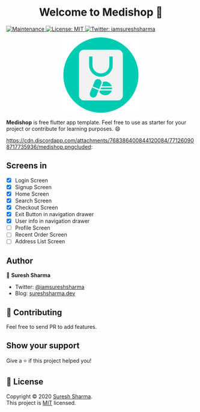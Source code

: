 <h1 align="center">Welcome to Medishop 👋</h1>
<p>
  
  <a href="https://github.com/iamsureshsharma/medishop/graphs/commit-activity">
    <img alt="Maintenance" src="https://img.shields.io/badge/Maintained%3F-yes-green.svg" target="_blank" />
  </a>
  <a href="https://github.com/iamsureshsharma/medishop/blob/master/LICENSE">
    <img alt="License: MIT" src="https://img.shields.io/badge/License-MIT-yellow.svg" target="_blank" />
  </a>
  <a href="https://twitter.com/iamsureshsharma">
    <img alt="Twitter: iamsureshsharma" src="https://img.shields.io/twitter/follow/iamsureshsharma.svg?style=social" target="_blank" />
  </a>
</p>

<p align="center">
   <img alt="medishop logo" src="./assets/icons/logo.png" width="200">
</p>

**Medishop** is free flutter app template. Feel free to use as starter for your project or contribute for learning purposes. 😄

https://cdn.discordapp.com/attachments/768386400844120084/771260908717735936/medishop.pngcluded:

## Screens in

- [x] Login Screen
- [x] Signup Screen
- [x] Home Screen
- [x] Search Screen
- [x] Checkout Screen
- [x] Exit Button in navigation drawer
- [x] User info in navigation drawer
- [ ] Profile Screen
- [ ] Recent Order Screen
- [ ] Address List Screen

## Author

👤 **Suresh Sharma**

- Twitter: [@iamsureshsharma](https://twitter.com/iamsureshsharma)
- Blog: [sureshsharma.dev](https://sureshsharma.dev)

## 🤝 Contributing

Feel free to send PR to add features.

## Show your support

Give a ⭐️ if this project helped you!

## 📝 License

Copyright © 2020 [Suresh Sharma](https://github.com/iamsureshsharma).<br />
This project is [MIT](https://github.com/iamsureshsharma/medishop/blob/master/LICENSE) licensed.
